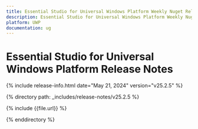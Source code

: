 ```yaml
---
title: Essential Studio for Universal Windows Platform Weekly Nuget Release Release Notes  
description: Essential Studio for Universal Windows Platform Weekly Nuget Release Release Notes  
platform: UWP
documentation: ug
---
```


# Essential Studio for Universal Windows Platform  Release Notes  

{% include release-info.html date="May 21, 2024"  version="v25.2.5" %} 

{% directory path: _includes/release-notes/v25.2.5 %}

{% include {{file.url}} %}

{% enddirectory %}